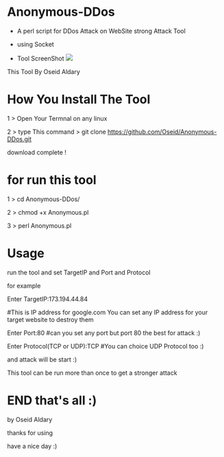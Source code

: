# Anonymous-DDos

- A perl script for DDos Attack on WebSite strong Attack Tool 

- using Socket

- Tool ScreenShot
![](https://scontent.fjrs3-1.fna.fbcdn.net/v/t1.0-9/21618058_161742887741392_8385445357172014046_n.jpg?oh=80876342b63d5bd319d0116fd5e9f72f&oe=5A3F2C11)

This Tool By Oseid Aldary 

# How You Install The Tool 

1 > Open Your Termnal on any linux

2 > type This command > git clone https://github.com/Oseid/Anonymous-DDos.git

download complete !

# for run this tool 

1 > cd Anonymous-DDos/

2 > chmod +x Anonymous.pl

3 > perl Anonymous.pl


# Usage

run the tool and set TargetIP and Port and Protocol

for example

Enter TargetIP:173.194.44.84 

#This is IP address for google.com You can set any IP address for your target website to destroy them


Enter Port:80  #can you set any port but port 80 the best for attack :)


Enter Protocol(TCP or UDP):TCP #You can choice UDP Protocol too :)


and attack will be start :)

This tool can be run more than once to get a stronger attack

# END that's all :)

by Oseid Aldary

thanks for using

have a nice day :)
